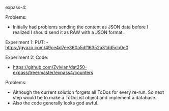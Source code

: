 expass-4:

Problems:
- Initially had problems sending the content as JSON data before I realized I should send it as RAW with a JSON format.

Experiment 1:
PUT:
-https://gyazo.com/49ce4d7ee360a5df16352a31dd5cb0e0

Experiment 2:
Code:
- https://github.com/Zylvian/dat250-expass/tree/master/expass4/counters	
 
Problems:
- Although the current solution forgets all ToDos for every re-run. So next step would be to make a ToDoList object and implement a database.
- Also the code generally looks god awful.